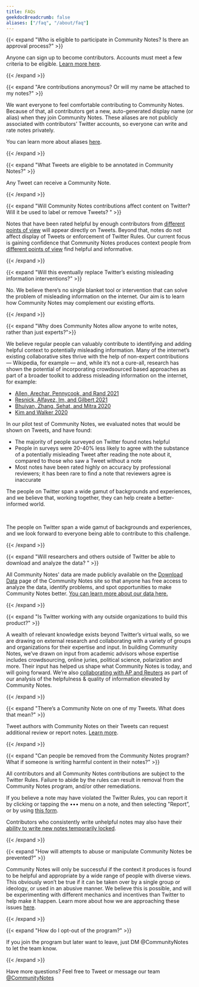 ```yaml
---
title: FAQs
geekdocBreadcrumb: false
aliases: ["/faq", "/about/faq"]
---
```


{{< expand "Who is eligible to participate in Community Notes? Is there an approval process?" >}}

Anyone can sign up to become contributors. Accounts must meet a few criteria to be eligible. [Learn more here](../signup/).

{{< /expand >}}

{{< expand "Are contributions anonymous? Or will my name be attached to my notes?" >}}

We want everyone to feel comfortable contributing to Community Notes. Because of that, all contributors get a new, auto-generated display name (or alias) when they join Community Notes. These aliases are not publicly associated with contributors’ Twitter accounts, so everyone can write and rate notes privately.

You can learn more about aliases [here](../aliases).

{{< /expand >}}

{{< expand "What Tweets are eligible to be annotated in Community Notes?" >}}

Any Tweet can receive a Community Note.

{{< /expand >}}

{{< expand "Will Community Notes contributions affect content on Twitter? Will it be used to label or remove Tweets? " >}}

Notes that have been rated helpful by enough contributors from [different points of view](../diversity/) will appear directly on Tweets. Beyond that, notes do not affect display of Tweets or enforcement of Twitter Rules. Our current focus is gaining confidence that Community Notes produces context people from [different points of view](../diversity/) find helpful and informative.

{{< /expand >}}

{{< expand "Will this eventually replace Twitter’s existing misleading information interventions?" >}}

No. We believe there’s no single blanket tool or intervention that can solve the problem of misleading information on the internet. Our aim is to learn how Community Notes may complement our existing efforts.

{{< /expand >}}

{{< expand "Why does Community Notes allow anyone to write notes, rather than just experts?">}}

We believe regular people can valuably contribute to identifying and adding helpful context to potentially misleading information. Many of the internet’s existing collaborative sites thrive with the help of non-expert contributions — Wikipedia, for example — and, while it’s not a cure-all, research has shown the potential of incorporating crowdsourced based approaches as part of a broader toolkit to address misleading information on the internet, for example:

- [Allen, Arechar, Pennycook, and Rand 2021](https://www.science.org/doi/10.1126/sciadv.abf4393)
- [Resnick, Alfayez, Im, and Gilbert 2021](https://arxiv.org/abs/2108.07898)
- [Bhuiyan, Zhang, Sehat, and Mitra 2020](https://arxiv.org/pdf/2008.09533.pdf)
- [Kim and Walker 2020](https://misinforeview.hks.harvard.edu/article/leveraging-volunteer-fact-checking-to-identify-misinformation-about-covid-19-in-social-media/)

In our pilot test of Community Notes, we evaluated notes that would be shown on Tweets, and have found:

- The majority of people surveyed on Twitter found notes helpful
- People in surveys were 20-40% less likely to agree with the substance of a potentially misleading Tweet after reading the note about it, compared to those who saw a Tweet without a note
- Most notes have been rated highly on accuracy by professional reviewers; it has been rare to find a note that reviewers agree is inaccurate

The people on Twitter span a wide gamut of backgrounds and experiences, and we believe that, working together, they can help create a better-informed world.

<br>

The people on Twitter span a wide gamut of backgrounds and experiences, and we look forward to everyone being able to contribute to this challenge.

{{< /expand >}}

{{< expand "Will researchers and others outside of Twitter be able to download and analyze the data? " >}}

All Community Notes' data are made publicly available on the [Download Data](https://twitter.com/i/birdwatch/download-data) page of the Community Notes site so that anyone has free access to analyze the data, identify problems, and spot opportunities to make Community Notes better. [You can learn more about our data here.](../data)

{{< /expand >}}

{{< expand "Is Twitter working with any outside organizations to build this product?" >}}

A wealth of relevant knowledge exists beyond Twitter’s virtual walls, so we are drawing on external research and collaborating with a variety of groups and organizations for their expertise and input. In building Community Notes, we’ve drawn on input from academic advisors whose expertise includes crowdsourcing, online juries, political science, polarization and more. Their input has helped us shape what Community Notes is today, and will going forward. We’re also [collaborating with AP and Reuters](https://twitter.com/communitynotes/status/1422293696041603081) as part of our analysis of the helpfulness & quality of information elevated by Community Notes.

{{< /expand >}}

{{< expand "There’s a Community Note on one of my Tweets. What does that mean?" >}}

Tweet authors with Community Notes on their Tweets can request additional review or report notes. [Learn more](../additional-review/).

{{< /expand >}}

{{< expand "Can people be removed from the Community Notes program? What if someone is writing harmful content in their notes?" >}}

All contributors and all Community Notes contributions are subject to the Twitter Rules. Failure to abide by the rules can result in removal from the Community Notes program, and/or other remediations.

If you believe a note may have violated the Twitter Rules, you can report it by clicking or tapping the ••• menu on a note, and then selecting "Report”, or by using [this form](https://help.twitter.com/en/forms/birdwatch).

Contributors who consistently write unhelpful notes may also have their [ability to write new notes temporarily locked](../writing-ability).

{{< /expand >}}

{{< expand "How will attempts to abuse or manipulate Community Notes be prevented?" >}}

Community Notes will only be successful if the context it produces is found to be helpful and appropriate by a wide range of people with diverse views. This obviously won’t be true if it can be taken over by a single group or ideology, or used in an abusive manner. We believe this is possible, and will be experimenting with different mechanics and incentives than Twitter to help make it happen. Learn more about how we are approaching these issues [here](../challenges).

{{< /expand >}}

{{< expand "How do I opt-out of the program?" >}}

If you join the program but later want to leave, just DM @CommunityNotes to let the team know.

{{< /expand >}}

Have more questions? Feel free to Tweet or message our team [@CommunityNotes](https://twitter.com/communitynotes)
